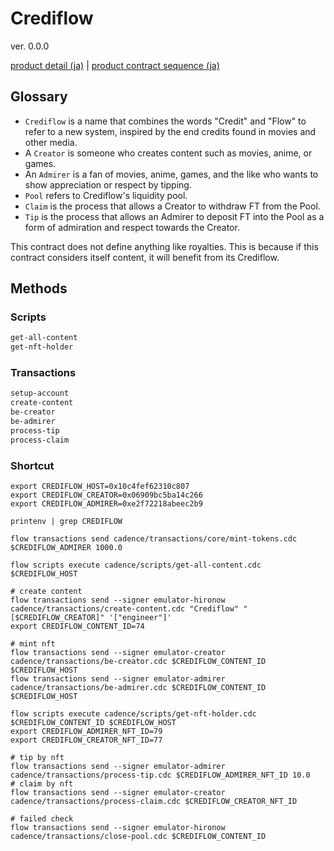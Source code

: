 # Crediflow

ver. 0.0.0

[product detail (ja)](./docs/ja/detail-ja.md) | [product contract sequence (ja)](./docs/ja/sequence-ja.md)

## Glossary

* `Crediflow` is a name that combines the words "Credit" and "Flow" to refer to a new system, inspired by the end credits found in movies and other media.
* A `Creator` is someone who creates content such as movies, anime, or games.
* An `Admirer` is a fan of movies, anime, games, and the like who wants to show appreciation or respect by tipping.
* `Pool` refers to Crediflow's liquidity pool.
* `Claim` is the process that allows a Creator to withdraw FT from the Pool.
* `Tip` is the process that allows an Admirer to deposit FT into the Pool as a form of admiration and respect towards the Creator.

This contract does not define anything like royalties. This is because if this contract considers itself content, it will benefit from its Crediflow.

## Methods

### Scripts

```txt
get-all-content
get-nft-holder
```

### Transactions

```txt
setup-account
create-content
be-creator
be-admirer
process-tip
process-claim
```

### Shortcut

```shell
export CREDIFLOW_HOST=0x10c4fef62310c807
export CREDIFLOW_CREATOR=0x06909bc5ba14c266
export CREDIFLOW_ADMIRER=0xe2f72218abeec2b9

printenv | grep CREDIFLOW
```

```shell
flow transactions send cadence/transactions/core/mint-tokens.cdc $CREDIFLOW_ADMIRER 1000.0
```

```shell
flow scripts execute cadence/scripts/get-all-content.cdc $CREDIFLOW_HOST

# create content
flow transactions send --signer emulator-hironow cadence/transactions/create-content.cdc "Crediflow" "[$CREDIFLOW_CREATOR]" '["engineer"]'
export CREDIFLOW_CONTENT_ID=74

# mint nft
flow transactions send --signer emulator-creator cadence/transactions/be-creator.cdc $CREDIFLOW_CONTENT_ID $CREDIFLOW_HOST
flow transactions send --signer emulator-admirer cadence/transactions/be-admirer.cdc $CREDIFLOW_CONTENT_ID $CREDIFLOW_HOST

flow scripts execute cadence/scripts/get-nft-holder.cdc $CREDIFLOW_CONTENT_ID $CREDIFLOW_HOST
export CREDIFLOW_ADMIRER_NFT_ID=79
export CREDIFLOW_CREATOR_NFT_ID=77

# tip by nft
flow transactions send --signer emulator-admirer cadence/transactions/process-tip.cdc $CREDIFLOW_ADMIRER_NFT_ID 10.0
# claim by nft
flow transactions send --signer emulator-creator cadence/transactions/process-claim.cdc $CREDIFLOW_CREATOR_NFT_ID

# failed check
flow transactions send --signer emulator-hironow cadence/transactions/close-pool.cdc $CREDIFLOW_CONTENT_ID
```
